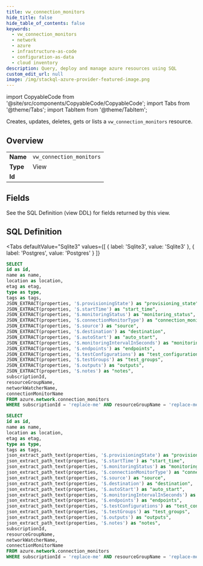 ```yaml
--- 
title: vw_connection_monitors
hide_title: false
hide_table_of_contents: false
keywords:
  - vw_connection_monitors
  - network
  - azure
  - infrastructure-as-code
  - configuration-as-data
  - cloud inventory
description: Query, deploy and manage azure resources using SQL
custom_edit_url: null
image: /img/stackql-azure-provider-featured-image.png
---
```


import CopyableCode from '@site/src/components/CopyableCode/CopyableCode';
import Tabs from '@theme/Tabs';
import TabItem from '@theme/TabItem';

Creates, updates, deletes, gets or lists a <code>vw_connection_monitors</code> resource.

## Overview
<table><tbody>
<tr><td><b>Name</b></td><td><code>vw_connection_monitors</code></td></tr>
<tr><td><b>Type</b></td><td>View</td></tr>
<tr><td><b>Id</b></td><td><CopyableCode code="azure.network.vw_connection_monitors" /></td></tr>
</tbody></table>

## Fields

See the SQL Definition (view DDL) for fields returned by this view.

## SQL Definition

<Tabs
defaultValue="Sqlite3"
values={[
{ label: 'Sqlite3', value: 'Sqlite3' },
{ label: 'Postgres', value: 'Postgres' }
]}
>
<TabItem value="Sqlite3">

```sql
SELECT
id as id,
name as name,
location as location,
etag as etag,
type as type,
tags as tags,
JSON_EXTRACT(properties, '$.provisioningState') as "provisioning_state",
JSON_EXTRACT(properties, '$.startTime') as "start_time",
JSON_EXTRACT(properties, '$.monitoringStatus') as "monitoring_status",
JSON_EXTRACT(properties, '$.connectionMonitorType') as "connection_monitor_type",
JSON_EXTRACT(properties, '$.source') as "source",
JSON_EXTRACT(properties, '$.destination') as "destination",
JSON_EXTRACT(properties, '$.autoStart') as "auto_start",
JSON_EXTRACT(properties, '$.monitoringIntervalInSeconds') as "monitoring_interval_in_seconds",
JSON_EXTRACT(properties, '$.endpoints') as "endpoints",
JSON_EXTRACT(properties, '$.testConfigurations') as "test_configurations",
JSON_EXTRACT(properties, '$.testGroups') as "test_groups",
JSON_EXTRACT(properties, '$.outputs') as "outputs",
JSON_EXTRACT(properties, '$.notes') as "notes",
subscriptionId,
resourceGroupName,
networkWatcherName,
connectionMonitorName
FROM azure.network.connection_monitors
WHERE subscriptionId = 'replace-me' AND resourceGroupName = 'replace-me' AND networkWatcherName = 'replace-me';
```

</TabItem>
<TabItem value="Postgres">

```sql
SELECT
id as id,
name as name,
location as location,
etag as etag,
type as type,
tags as tags,
json_extract_path_text(properties, '$.provisioningState') as "provisioning_state",
json_extract_path_text(properties, '$.startTime') as "start_time",
json_extract_path_text(properties, '$.monitoringStatus') as "monitoring_status",
json_extract_path_text(properties, '$.connectionMonitorType') as "connection_monitor_type",
json_extract_path_text(properties, '$.source') as "source",
json_extract_path_text(properties, '$.destination') as "destination",
json_extract_path_text(properties, '$.autoStart') as "auto_start",
json_extract_path_text(properties, '$.monitoringIntervalInSeconds') as "monitoring_interval_in_seconds",
json_extract_path_text(properties, '$.endpoints') as "endpoints",
json_extract_path_text(properties, '$.testConfigurations') as "test_configurations",
json_extract_path_text(properties, '$.testGroups') as "test_groups",
json_extract_path_text(properties, '$.outputs') as "outputs",
json_extract_path_text(properties, '$.notes') as "notes",
subscriptionId,
resourceGroupName,
networkWatcherName,
connectionMonitorName
FROM azure.network.connection_monitors
WHERE subscriptionId = 'replace-me' AND resourceGroupName = 'replace-me' AND networkWatcherName = 'replace-me';
```

</TabItem>
</Tabs>

